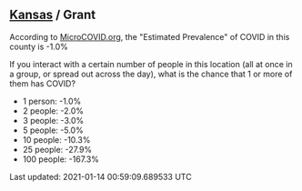 
## [Kansas](/united-states/kansas) / Grant

According to [MicroCOVID.org](http://microcovid.org),
the "Estimated Prevalence" of COVID in this county is -1.0%

If you interact with a certain number of people in this location
(all at once in a group, or spread out across the day), what is the chance that
1 or more of them has COVID?

- 1 person: -1.0%
- 2 people: -2.0%
- 3 people: -3.0%
- 5 people: -5.0%
- 10 people: -10.3%
- 25 people: -27.9%
- 100 people: -167.3%

Last updated: 2021-01-14 00:59:09.689533 UTC
